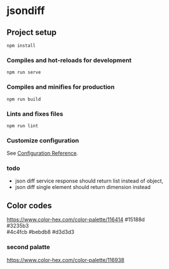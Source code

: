 # jsondiff

## Project setup
```
npm install
```

### Compiles and hot-reloads for development
```
npm run serve
```

### Compiles and minifies for production
```
npm run build
```

### Lints and fixes files
```
npm run lint
```

### Customize configuration
See [Configuration Reference](https://cli.vuejs.org/config/).

### todo
- json diff service response should return list instead of object, 
- json diff single element should return dimension instead

## Color codes
https://www.color-hex.com/color-palette/116414 
#15188d 	
#3235b3 	
#4c4fcb	
#bebdb8	
#d3d3d3

### second palatte
https://www.color-hex.com/color-palette/116938

